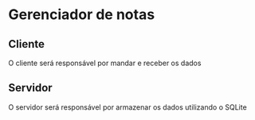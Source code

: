 # Gerenciador de notas

## Cliente

O cliente será responsável por mandar e receber os dados

## Servidor

O servidor será responsável por armazenar os dados utilizando o SQLite